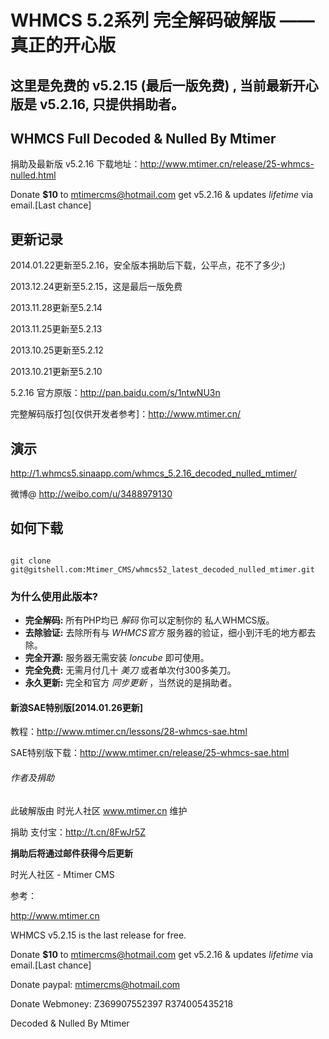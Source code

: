 <h1>WHMCS 5.2系列 完全解码破解版 —— 真正的开心版</h1>

<h2>这里是免费的 v5.2.15 (最后一版免费) , 当前最新开心版是 v5.2.16, 只提供捐助者。</h2>

<h2>WHMCS Full Decoded & Nulled By Mtimer</h2>

捐助及最新版 v5.2.16 下载地址：http://www.mtimer.cn/release/25-whmcs-nulled.html 

Donate <b>$10</b> to mtimercms@hotmail.com get v5.2.16 & updates *lifetime* via email.[Last chance]

<h2>更新记录</h2>

2014.01.22更新至5.2.16，安全版本捐助后下载，公平点，花不了多少;)

2013.12.24更新至5.2.15，这是最后一版免费

2013.11.28更新至5.2.14

2013.11.25更新至5.2.13

2013.10.25更新至5.2.12

2013.10.21更新至5.2.10

5.2.16 官方原版：http://pan.baidu.com/s/1ntwNU3n

完整解码版打包[仅供开发者参考]：http://www.mtimer.cn/



<h2>演示</h2>

http://1.whmcs5.sinaapp.com/whmcs_5.2.16_decoded_nulled_mtimer/

微博@ http://weibo.com/u/3488979130


<h2>如何下载</h2>

<code>
git clone git@gitshell.com:Mtimer_CMS/whmcs52_latest_decoded_nulled_mtimer.git
</code>


<h3>为什么使用此版本?</h3>

<ul>
<li><strong>完全解码:</strong> 所有PHP均已 <em>解码</em> 你可以定制你的 私人WHMCS版。</li>
<li><strong>去除验证:</strong> 去除所有与 <em>WHMCS官方</em> 服务器的验证，细小到汗毛的地方都去除。</li>
<li><strong>完全开源:</strong> 服务器无需安装 <em>Ioncube</em> 即可使用。</li>
<li><strong>完全免费:</strong> 无需月付几十 <em>美刀</em> 或者单次付300多美刀。</li>
<li><strong>永久更新:</strong> 完全和官方 <em>同步更新</em> ，当然说的是捐助者。</li>
</ul>

<h4>新浪SAE特别版[2014.01.26更新]</h4>

教程：http://www.mtimer.cn/lessons/28-whmcs-sae.html

SAE特别版下载：http://www.mtimer.cn/release/25-whmcs-sae.html


<h6>作者及捐助</h6>

此破解版由 时光人社区 www.mtimer.cn 维护

捐助 支付宝：http://t.cn/8FwJr5Z

<strong>捐助后将通过邮件获得今后更新</strong>

时光人社区 - Mtimer CMS

参考：

http://www.mtimer.cn

WHMCS v5.2.15 is the last release for free.

Donate <b>$10</b> to mtimercms@hotmail.com get v5.2.16 & updates *lifetime* via email.[Last chance]

Donate paypal: mtimercms@hotmail.com

Donate Webmoney: Z369907552397  R374005435218

Decoded & Nulled By Mtimer